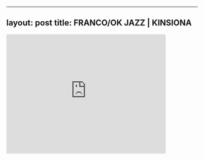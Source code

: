 

---
layout: post
title: FRANCO/OK JAZZ | KINSIONA
---


<iframe width="420" height="315" src="http://www.youtube.com/embed/WOf6C0jT6Uk" frameborder="0" allowfullscreen></iframe>

